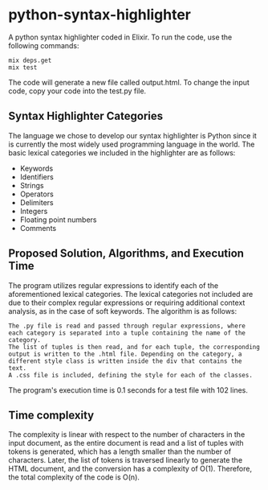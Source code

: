 # python-syntax-highlighter
A python syntax highlighter coded in Elixir. 
To run the code, use the following commands:
```
mix deps.get
mix test
```
The code will generate a new file called output.html.
To change the input code, copy your code into the test.py file.
## Syntax Highlighter Categories
The language we chose to develop our syntax highlighter is Python since it is currently the most widely used programming language in the world. The basic lexical categories we included in the highlighter are as follows:
- Keywords
- Identifiers
- Strings
- Operators
- Delimiters
- Integers
- Floating point numbers
- Comments

## Proposed Solution, Algorithms, and Execution Time
The program utilizes regular expressions to identify each of the aforementioned lexical categories. The lexical categories not included are due to their complex regular expressions or requiring additional context analysis, as in the case of soft keywords.
The algorithm is as follows:

    The .py file is read and passed through regular expressions, where each category is separated into a tuple containing the name of the category.
    The list of tuples is then read, and for each tuple, the corresponding output is written to the .html file. Depending on the category, a different style class is written inside the div that contains the text.
    A .css file is included, defining the style for each of the classes.
    
The program's execution time is 0.1 seconds for a test file with 102 lines.
## Time complexity
The complexity is linear with respect to the number of characters in the input document, as the entire document is read and a list of tuples with tokens is generated, which has a length smaller than the number of characters. Later, the list of tokens is traversed linearly to generate the HTML document, and the conversion has a complexity of O(1). Therefore, the total complexity of the code is O(n).
